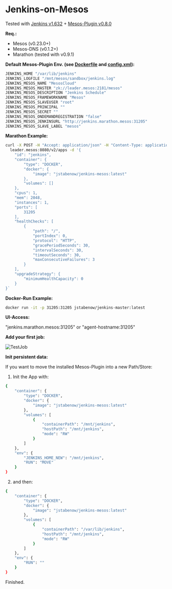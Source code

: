 # Jenkins-on-Mesos
Tested with [Jenkins v1.632](http://jenkins-ci.org/) + [Mesos-Plugin v0.8.0](https://github.com/jenkinsci/mesos-plugin)

**Req.:**
- Mesos (v0.23.0+)
- Mesos-DNS (v0.1.2+)
- Marathon (tested with v0.9.1)

**Default Mesos-Plugin Env. (see [Dockerfile](Dockerfile) and [config.xml](config.xml)):**

```sh
JENKINS_HOME "/var/lib/jenkins"
JENKINS_LOGFILE "/mnt/mesos/sandbox/jenkins.log"
JENKINS_MESOS_NAME "MesosCloud"
JENKINS_MESOS_MASTER "zk://leader.mesos:2181/mesos"
JENKINS_MESOS_DESCRIPTION "Jenkins Schedule"
JENKINS_MESOS_FRAMEWORKNAME "Mesos"
JENKINS_MESOS_SLAVEUSER "root"
JENKINS_MESOS_PRINCIPAL ""
JENKINS_MESOS_SECRET ""
JENKINS_MESOS_ONDEMANDREGISTRATION "false"
JENKINS_MESOS_JENKINSURL "http://jenkins.marathon.mesos:31205"
JENKINS_MESOS_SLAVE_LABEL "mesos"
````

**Marathon Example:**
```sh
curl -X POST -H "Accept: application/json" -H "Content-Type: application/json" \
  leader.mesos:8080/v2/apps -d '{
    "id": "jenkins",
    "container": {
        "type": "DOCKER",
        "docker": {
            "image": "jstabenow/jenkins-mesos:latest"
        },
        "volumes": []
    },
    "cpus": 1,
    "mem": 2048,
    "instances": 1,
    "ports": [
        31205
    ],
    "healthChecks": [
        {
            "path": "/",
            "portIndex": 0,
            "protocol": "HTTP",
            "gracePeriodSeconds": 30,
            "intervalSeconds": 30,
            "timeoutSeconds": 30,
            "maxConsecutiveFailures": 3
        }
    ],
    "upgradeStrategy": {
        "minimumHealthCapacity": 0
    }
}`
```

**Docker-Run Example:**
```sh
docker run -it -p 31205:31205 jstabenow/jenkins-master:latest
```

**UI-Access:** 

"jenkins.marathon.mesos:31205" or "agent-hostname:31205"

**Add your first job:**

![TestJob](test-job.gif)

**Init persistent data:**

If you want to move the installed Mesos-Plugin into a new Path/Store:

1. Init the App with:

```sh
{
    "container": {
        "type": "DOCKER",
        "docker": {
            "image": "jstabenow/jenkins-mesos:latest"
        },
        "volumes": [
            {
                "containerPath": "/mnt/jenkins",
                "hostPath": "/mnt/jenkins",
                "mode": "RW"
            }
        ]
    },
    "env": {
        "JENKINS_HOME_NEW": "/mnt/jenkins",
        "RUN": "MOVE"
    }
}
```
2. and then:
```sh
{
    "container": {
        "type": "DOCKER",
        "docker": {
            "image": "jstabenow/jenkins-mesos:latest"
        },
        "volumes": [
            {
                "containerPath": "/var/lib/jenkins",
                "hostPath": "/mnt/jenkins",
                "mode": "RW"
            }
        ]
    },
    "env": {
        "RUN": ""
    }
}
```
Finished.
